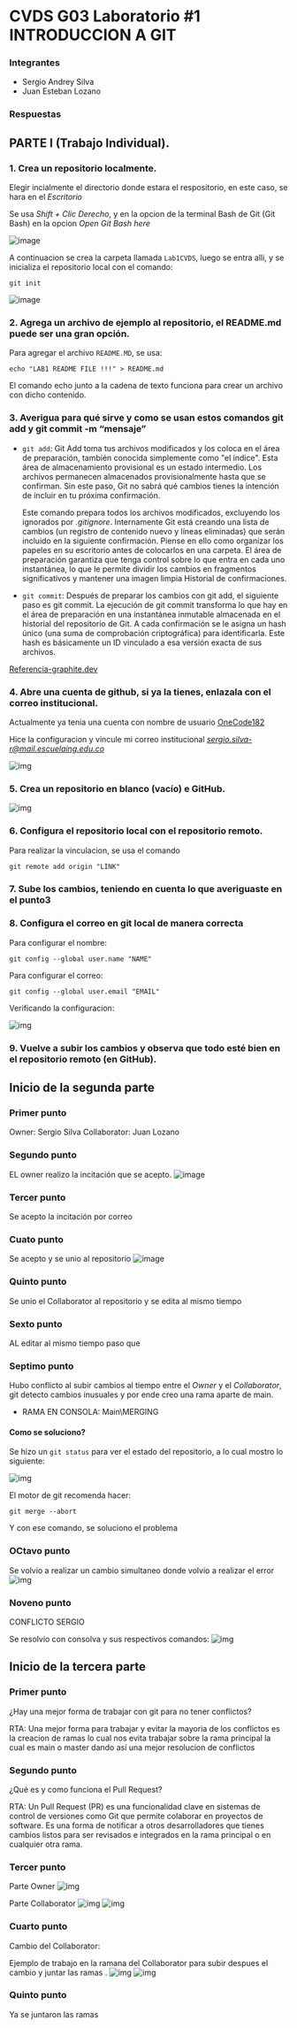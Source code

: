 # CVDS G03 Laboratorio #1 INTRODUCCION A GIT

### Integrantes
- Sergio Andrey Silva
- Juan Esteban Lozano 


### Respuestas
## PARTE I (Trabajo Individual). 

### 1. Crea un repositorio localmente.

Elegir incialmente el directorio donde estara el respositorio, en este caso, se hara en el *Escritorio*

Se usa *Shift + Clic Derecho*, y en la opcion de la terminal Bash de Git (Git Bash) en la opcion *Open Git Bash here*

![image](Screenshots/screen1.png)

A continuacion se crea la carpeta llamada `Lab1CVDS`, luego se entra alli, y se inicializa el repositorio local con el comando: 

```
git init
```

![image](Screenshots/screen2.png)

### 2. Agrega un archivo de ejemplo al repositorio, el **README.md** puede ser una gran opción.

Para agregar el archivo `README.MD`, se usa:

```
echo "LAB1 README FILE !!!" > README.md
```
El comando echo junto a la cadena de texto funciona para crear un archivo con dicho contenido.

### 3. Averigua para qué sirve y como se usan estos comandos git add y git commit -m “mensaje”

- `git add`: Git Add toma tus archivos modificados y los coloca en el área de preparación, 
también conocida simplemente como "el índice". Esta área de almacenamiento provisional es 
un estado intermedio. Los archivos permanecen almacenados provisionalmente hasta que se 
confirman. Sin este paso, Git no sabrá qué cambios tienes la intención de incluir en tu 
próxima confirmación.

  Este comando prepara todos los archivos modificados, excluyendo los ignorados por *.gitignore*. Internamente 
  Git está creando una lista de cambios (un registro de contenido nuevo y líneas eliminadas) que serán 
  incluido en la siguiente confirmación. Piense en ello como organizar los papeles en su escritorio antes de colocarlos 
  en una carpeta. El área de preparación garantiza que tenga control sobre lo que entra en cada uno 
  instantánea, lo que le permite dividir los cambios en fragmentos significativos y mantener una imagen limpia 
  Historial de confirmaciones.

- `git commit`: Después de preparar los cambios con git add, el siguiente paso es git commit. La 
  ejecución de git commit transforma lo que hay en el área de preparación en una instantánea 
  inmutable almacenada en el historial del repositorio de Git. A cada confirmación se le asigna 
  un hash único (una suma de comprobación criptográfica) para identificarla. Este hash es
  básicamente un ID vinculado a esa versión exacta de sus archivos.

[Referencia-graphite.dev](https://graphite.dev/guides/git-add-commit-push)


### 4. Abre una cuenta de github, si ya la tienes, enlazala con el correo institucional.

Actualmente ya tenia una cuenta con nombre de usuario [OneCode182](https://github.com/OneCode182)

Hice la configuracion y vincule mi correo institucional *sergio.silva-r@mail.escuelaing.edu.co*

![img](Screenshots/screen3.png)

### 5. Crea un repositorio en blanco (vacío) e GitHub.

![img](Screenshots/screen4.png)

### 6. Configura el repositorio local con el repositorio remoto.

Para realizar la vinculacion, se usa el comando

```
git remote add origin "LINK"
```


### 7. Sube los cambios, teniendo en cuenta lo que averiguaste en el punto3


### 8. Configura el correo en git local de manera correcta

Para configurar el nombre:

```
git config --global user.name "NAME"
```

Para configurar el correo:

```
git config --global user.email "EMAIL"
```

Verificando la configuracion:

![img](Screenshots/screen5.png)

### 9. Vuelve a subir los cambios y observa que todo esté bien en el repositorio remoto (en GitHub).

## Inicio de la segunda parte

### Primer punto
Owner: Sergio Silva
Collaborator: Juan Lozano

### Segundo punto
EL owner realizo la incitación que se acepto.
![image](Screenshots/Aceptacion.png)

### Tercer punto
Se acepto la incitación por correo

### Cuato punto
Se acepto y se unio al repositorio
![image](Screenshots/aceptacionrepo.png)

### Quinto punto
Se unio el Collaborator al repositorio y se edita al mismo tiempo

### Sexto punto
AL editar al mismo tiempo paso que 

### Septimo punto
Hubo conflicto al subir cambios al tiempo entre el *Owner* y el *Collaborator*, git detecto cambios inusuales y por ende creo una rama aparte de main.

- RAMA EN CONSOLA: Main\MERGING

#### Como se soluciono?
Se hizo un `git status` para ver el estado del repositorio, a lo cual mostro lo siguiente:

![img](Screenshots/screen7.png)

El motor de git recomenda hacer:

```
git merge --abort
```

Y con ese comando, se soluciono el problema

### OCtavo punto
Se volvio a realizar un cambio simultaneo donde volvio a realizar el error
![img](Screenshots/error.png)

### Noveno punto

CONFLICTO SERGIO

Se resolvio con consolva y sus respectivos comandos:
![img](Screenshots/noveno.png)


## Inicio de la tercera parte 
### Primer punto
¿Hay una mejor forma de trabajar con git para no tener conflictos?

RTA: Una mejor forma para trabajar y evitar la mayoria de los conflictos es la creacion de ramas lo cual nos evita trabajar sobre la rama principal la cual es main o master dando así una mejor resolucion de conflictos

### Segundo punto
¿Qué es y como funciona el Pull Request?

RTA: Un Pull Request (PR) es una funcionalidad clave en sistemas de control de versiones como Git que permite colaborar en proyectos de software. Es una forma de notificar a otros desarrolladores que tienes cambios listos para ser revisados e integrados en la rama principal o en cualquier otra rama.

### Tercer punto

Parte Owner
![img](Screenshots/ramas_ambos.png)

Parte Collaborator
![img](Screenshots/branch1.png)
![img](Screenshots/branch11.png)

### Cuarto punto
Cambio del Collaborator:

Ejemplo de trabajo en la ramana del Collaborator para subir despues el cambio y juntar las ramas .
![img](Screenshots/compare.png)
![img](Screenshots/problema.png)
### Quinto punto
Ya se juntaron las ramas